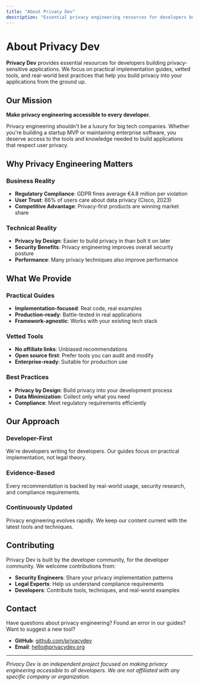 ```yaml
---
title: "About Privacy Dev"
description: "Essential privacy engineering resources for developers building privacy-sensitive applications"
---
```


# About Privacy Dev

**Privacy Dev** provides essential resources for developers building privacy-sensitive applications. We focus on practical implementation guides, vetted tools, and real-world best practices that help you build privacy into your applications from the ground up.

## Our Mission

**Make privacy engineering accessible to every developer.**

Privacy engineering shouldn't be a luxury for big tech companies. Whether you're building a startup MVP or maintaining enterprise software, you deserve access to the tools and knowledge needed to build applications that respect user privacy.

## Why Privacy Engineering Matters

### Business Reality
- **Regulatory Compliance**: GDPR fines average €4.8 million per violation
- **User Trust**: 86% of users care about data privacy (Cisco, 2023)
- **Competitive Advantage**: Privacy-first products are winning market share

### Technical Reality
- **Privacy by Design**: Easier to build privacy in than bolt it on later
- **Security Benefits**: Privacy engineering improves overall security posture
- **Performance**: Many privacy techniques also improve performance

## What We Provide

### Practical Guides
- **Implementation-focused**: Real code, real examples
- **Production-ready**: Battle-tested in real applications
- **Framework-agnostic**: Works with your existing tech stack

### Vetted Tools
- **No affiliate links**: Unbiased recommendations
- **Open source first**: Prefer tools you can audit and modify
- **Enterprise-ready**: Suitable for production use

### Best Practices
- **Privacy by Design**: Build privacy into your development process
- **Data Minimization**: Collect only what you need
- **Compliance**: Meet regulatory requirements efficiently

## Our Approach

### Developer-First
We're developers writing for developers. Our guides focus on practical implementation, not legal theory.

### Evidence-Based
Every recommendation is backed by real-world usage, security research, and compliance requirements.

### Continuously Updated
Privacy engineering evolves rapidly. We keep our content current with the latest tools and techniques.

## Contributing

Privacy Dev is built by the developer community, for the developer community. We welcome contributions from:

- **Security Engineers**: Share your privacy implementation patterns
- **Legal Experts**: Help us understand compliance requirements
- **Developers**: Contribute tools, techniques, and real-world examples

## Contact

Have questions about privacy engineering? Found an error in our guides? Want to suggest a new tool?

- **GitHub**: [github.com/privacydev](https://github.com/privacydev)
- **Email**: [hello@privacydev.org](mailto:hello@privacydev.org)

---

*Privacy Dev is an independent project focused on making privacy engineering accessible to all developers. We are not affiliated with any specific company or organization.*
